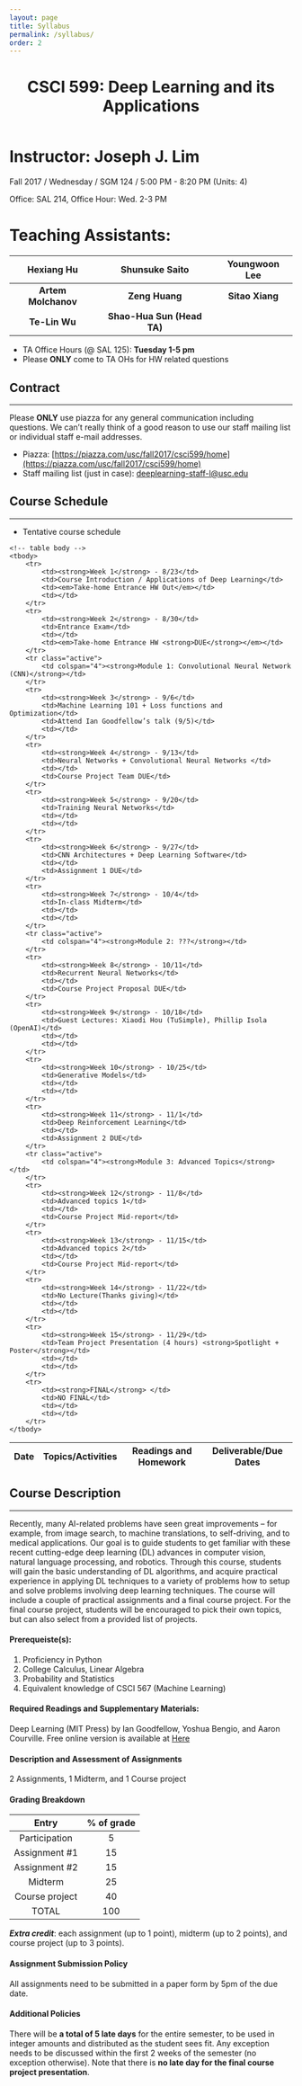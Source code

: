 ```yaml
---
layout: page
title: Syllabus 
permalink: /syllabus/
order: 2
---
```


<header class="post-header">
  <h1 class="post-title">CSCI 599: Deep Learning and its Applications</h1>
</header>

# Instructor: Joseph J. Lim 

Fall 2017 / Wednesday / SGM 124 / 5:00 PM - 8:20 PM (Units: 4)

Office: SAL 214, Office Hour: Wed. 2-3 PM 


# Teaching Assistants:

| Hexiang Hu | **Shunsuke Saito** | Youngwoon Lee |
|:-----:|:------:|:------:|
| **Artem Molchanov** | **Zeng Huang** | **Sitao Xiang** | 
| **Te-Lin Wu** | **Shao-Hua Sun (Head TA)** | | 

- TA Office Hours (@ SAL 125): **Tuesday 1-5 pm**
- Please **ONLY** come to TA OHs for HW related questions

## Contract
---
Please **ONLY** use piazza for any general communication including questions. We can’t really think of a good reason to use our staff mailing list or individual staff e-mail addresses.

* Piazza: [https://piazza.com/usc/fall2017/csci599/home](https://piazza.com/usc/fall2017/csci599/home)
* Staff mailing list (just in case): deeplearning-staff-l@usc.edu

## Course Schedule
---

* Tentative course schedule 

<table class="styled-table">
	<!-- table head -->
	<thead>
		<tr class="active">
			<th>Date</th>
			<th>Topics/Activities</th>
			<th>Readings and Homework</th>
			<th>Deliverable/Due Dates</th>
		</tr>		
	</thead>

	<!-- table body -->
	<tbody>
		<tr>
			<td><strong>Week 1</strong> - 8/23</td>
			<td>Course Introduction / Applications of Deep Learning</td>
			<td><em>Take-home Entrance HW Out</em></td>
			<td></td>
		</tr>
		<tr>
			<td><strong>Week 2</strong> - 8/30</td>
			<td>Entrance Exam</td>
			<td></td>
			<td><em>Take-home Entrance HW <strong>DUE</strong></em></td>
		</tr>
		<tr class="active">
			<td colspan="4"><strong>Module 1: Convolutional Neural Network (CNN)</strong></td>
		</tr>
		<tr>
			<td><strong>Week 3</strong> - 9/6</td>
			<td>Machine Learning 101 + Loss functions and Optimization</td>
			<td>Attend Ian Goodfellow’s talk (9/5)</td>
			<td></td>
		</tr>
		<tr>
			<td><strong>Week 4</strong> - 9/13</td>
			<td>Neural Networks + Convolutional Neural Networks </td>
			<td></td>
			<td>Course Project Team DUE</td>
		</tr>
		<tr>
			<td><strong>Week 5</strong> - 9/20</td>
			<td>Training Neural Networks</td>
			<td></td>
			<td></td>
		</tr>
		<tr>
			<td><strong>Week 6</strong> - 9/27</td>
			<td>CNN Architectures + Deep Learning Software</td>
			<td></td>
			<td>Assignment 1 DUE</td>
		</tr>
		<tr>
			<td><strong>Week 7</strong> - 10/4</td>
			<td>In-class Midterm</td>
			<td></td>
			<td></td>
		</tr>
		<tr class="active">
			<td colspan="4"><strong>Module 2: ???</strong></td>
		</tr>
		<tr>
			<td><strong>Week 8</strong> - 10/11</td>
			<td>Recurrent Neural Networks</td>
			<td></td>
			<td>Course Project Proposal DUE</td>
		</tr>
		<tr>
			<td><strong>Week 9</strong> - 10/18</td>
			<td>Guest Lectures: Xiaodi Hou (TuSimple), Phillip Isola (OpenAI)</td>
			<td></td>
			<td></td>
		</tr>
		<tr>
			<td><strong>Week 10</strong> - 10/25</td>
			<td>Generative Models</td>
			<td></td>
			<td></td>
		</tr>
		<tr>
			<td><strong>Week 11</strong> - 11/1</td>
			<td>Deep Reinforcement Learning</td>
			<td></td>
			<td>Assignment 2 DUE</td>
		</tr>
		<tr class="active">
			<td colspan="4"><strong>Module 3: Advanced Topics</strong></td>
		</tr>
		<tr>
			<td><strong>Week 12</strong> - 11/8</td>
			<td>Advanced topics 1</td>
			<td></td>
			<td>Course Project Mid-report</td>
		</tr>
		<tr>
			<td><strong>Week 13</strong> - 11/15</td>
			<td>Advanced topics 2</td>
			<td></td>
			<td>Course Project Mid-report</td>
		</tr>
		<tr>
			<td><strong>Week 14</strong> - 11/22</td>
			<td>No Lecture(Thanks giving)</td>
			<td></td>
			<td></td>
		</tr>
		<tr>
			<td><strong>Week 15</strong> - 11/29</td>
			<td>Team Project Presentation (4 hours) <strong>Spotlight + Poster</strong></td>
			<td></td>
			<td></td>
		</tr>
		<tr>
			<td><strong>FINAL</strong> </td>
			<td>NO FINAL</td>
			<td></td>
			<td></td>
		</tr>
	</tbody>
	
</table>

## Course Description
---
Recently, many AI-related problems have seen great improvements – for example, from image search, to machine translations, to self-driving, and to medical applications. Our goal is to guide students to get familiar with these recent cutting-edge deep learning (DL) advances in computer vision, natural language processing, and robotics. Through this course, students will gain the basic understanding of DL algorithms, and acquire practical experience in applying DL techniques to a variety of problems how to setup and solve problems involving deep learning techniques. The course will include a couple of practical assignments and a final course project. For the final course project, students will be encouraged to pick their own topics, but can also select from a  provided list of projects.

#### Prerequeiste(s):
1. Proficiency in Python
2. College Calculus, Linear Algebra
3. Probability and Statistics
4. Equivalent knowledge of CSCI 567 (Machine Learning)

#### Required Readings and Supplementary Materials:
Deep Learning (MIT Press) by Ian Goodfellow, Yoshua Bengio, and Aaron Courville. Free online version is available at [Here](http://www.deeplearningbook.org/)

#### Description and Assessment of Assignments
2 Assignments, 1 Midterm, and 1 Course project

#### Grading Breakdown

| Entry             | % of grade      | 
|:-----------------:|:---------------:|
| Participation     | 5               |
| Assignment #1     | 15              | 
| Assignment #2     | 15              | 
| Midterm           | 25              |
| Course project    | 40              |  
| TOTAL             | 100             |

***Extra credit***: each assignment (up to 1 point), midterm (up to 2 points), and course project (up to 3 points).

#### Assignment Submission Policy
All assignments need to be submitted in a paper form by 5pm of the due date.

#### Additional Policies
There will be **a total of 5 late days** for the entire semester, to be used in integer amounts and distributed as the student sees fit. Any exception needs to be discussed within the first 2 weeks of the semester (no exception otherwise). Note that there is **no late day for the final course project presentation**.

